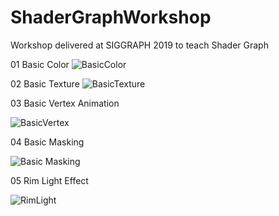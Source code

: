 # ShaderGraphWorkshop
Workshop delivered at SIGGRAPH 2019 to teach Shader Graph

01 Basic Color
![BasicColor](https://user-images.githubusercontent.com/263776/62269398-cf679480-b3e7-11e9-84ff-ed94c3991afe.png)

02 Basic Texture 
![BasicTexture](https://user-images.githubusercontent.com/263776/62269441-f32ada80-b3e7-11e9-850c-c89b63557914.png)

03 Basic Vertex Animation

![BasicVertex](https://user-images.githubusercontent.com/263776/62269592-70564f80-b3e8-11e9-80cd-c34ad38ce50d.gif)

04 Basic Masking

![Basic Masking](https://user-images.githubusercontent.com/263776/62269707-b90e0880-b3e8-11e9-8d49-bafacaa5434f.gif)

05 Rim Light Effect

![RimLight](https://user-images.githubusercontent.com/263776/62269835-24f07100-b3e9-11e9-9861-0a0fff1de029.gif)
